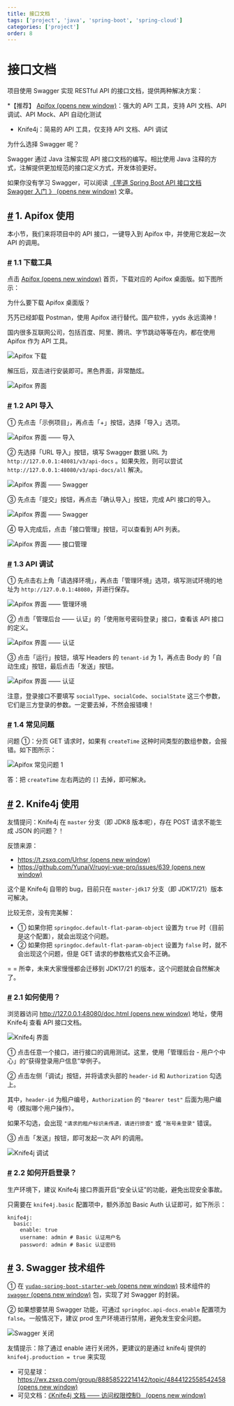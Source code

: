 ```yaml
---
title: 接口文档
tags: ['project', 'java', 'spring-boot', 'spring-cloud']
categories: ['project']
order: 8
---
```

# 接口文档

项目使用 Swagger 实现 RESTful API 的接口文档，提供两种解决方案：

 \*【推荐】 [Apifox  (opens new window)](http://mtw.so/62me9n)：强大的 API 工具，支持 API 文档、API 调试、API Mock、API 自动化测试

 * Knife4j：简易的 API 工具，仅支持 API 文档、API 调试

 为什么选择 Swagger 呢？

 Swagger 通过 Java 注解实现 API 接口文档的编写。相比使用 Java 注释的方式，注解提供更加规范的接口定义方式，开发体验更好。

 如果你没有学习 Swagger，可以阅读 [《芋道 Spring Boot API 接口文档 Swagger 入门 》  (opens new window)](https://www.iocoder.cn/Spring-Boot/Swagger/?yudao) 文章。

 ## [#](#_1-apifox-使用) 1. Apifox 使用

 本小节，我们来将项目中的 API 接口，一键导入到 Apifox 中，并使用它发起一次 API 的调用。

 ### [#](#_1-1-下载工具) 1.1 下载工具

 点击 [Apifox  (opens new window)](http://mtw.so/62me9n) 首页，下载对应的 Apifox 桌面版。如下图所示：

 为什么要下载 Apifox 桌面版？

 艿艿已经卸载 Postman，使用 Apifox 进行替代。国产软件，yyds 永远滴神！

 国内很多互联网公司，包括百度、阿里、腾讯、字节跳动等等在内，都在使用 Apifox 作为 API 工具。

 ![Apifox 下载](https://doc.iocoder.cn/img/%E6%8E%A5%E5%8F%A3%E6%96%87%E6%A1%A3/01.png)

 解压后，双击进行安装即可。黑色界面，非常酷炫。

 ![Apifox 界面](https://doc.iocoder.cn/img/%E6%8E%A5%E5%8F%A3%E6%96%87%E6%A1%A3/02.png)

 ### [#](#_1-2-api-导入) 1.2 API 导入

 ① 先点击「示例项目」，再点击「+」按钮，选择「导入」选项。

 ![Apifox 界面 —— 导入](https://doc.iocoder.cn/img/%E6%8E%A5%E5%8F%A3%E6%96%87%E6%A1%A3/03.png)

 ② 先选择「URL 导入」按钮，填写 Swagger 数据 URL 为 `http://127.0.0.1:48081/v3/api-docs` 。如果失败，则可以尝试 `http://127.0.0.1:48080/v3/api-docs/all` 解决。

 ![Apifox 界面 —— Swagger](https://doc.iocoder.cn/img/%E6%8E%A5%E5%8F%A3%E6%96%87%E6%A1%A3/04.png)

 ③ 先点击「提交」按钮，再点击「确认导入」按钮，完成 API 接口的导入。

 ![Apifox 界面 —— Swagger](https://doc.iocoder.cn/img/%E6%8E%A5%E5%8F%A3%E6%96%87%E6%A1%A3/05.png)

 ④ 导入完成后，点击「接口管理」按钮，可以查看到 API 列表。

 ![Apifox 界面 —— 接口管理](https://doc.iocoder.cn/img/%E6%8E%A5%E5%8F%A3%E6%96%87%E6%A1%A3/06.png)

 ### [#](#_1-3-api-调试) 1.3 API 调试

 ① 先点击右上角「请选择环境」，再点击「管理环境」选项，填写测试环境的地址为 `http://127.0.0.1:48080`，并进行保存。

 ![Apifox 界面 —— 管理环境](https://doc.iocoder.cn/img/%E6%8E%A5%E5%8F%A3%E6%96%87%E6%A1%A3/07.png)

 ② 点击「管理后台 —— 认证」的「使用账号密码登录」接口，查看该 API 接口的定义。

 ![Apifox 界面 —— 认证](https://doc.iocoder.cn/img/%E6%8E%A5%E5%8F%A3%E6%96%87%E6%A1%A3/08.png)

 ③ 点击「运行」按钮，填写 Headers 的 `tenant-id` 为 1，再点击 Body 的「自动生成」按钮，最后点击「发送」按钮。

 ![Apifox 界面 —— 认证](https://doc.iocoder.cn/img/%E6%8E%A5%E5%8F%A3%E6%96%87%E6%A1%A3/09.png)

 注意，登录接口不要填写 `socialType`、`socialCode`、`socialState` 这三个参数，它们是三方登录的参数。一定要去掉，不然会报错噢！

 ### [#](#_1-4-常见问题) 1.4 常见问题

 问题 ①：分页 GET 请求时，如果有 `createTime` 这种时间类型的数组参数，会报错。如下图所示：

 ![Apifox 常见问题 1](https://doc.iocoder.cn/img/%E6%8E%A5%E5%8F%A3%E6%96%87%E6%A1%A3/Apifox%E5%B8%B8%E8%A7%81%E9%97%AE%E9%A2%981.png)

 答：把 `createTime` 左右两边的 `[]` 去掉，即可解决。

 ## [#](#_2-knife4j-使用) 2. Knife4j 使用

 友情提问：Knife4j 在 `master` 分支（即 JDK8 版本呢），存在 POST 请求不能生成 JSON 的问题？！

 反馈来源：

 * [https://t.zsxq.com/Urhsr  (opens new window)](https://t.zsxq.com/Urhsr)
* [https://github.com/YunaiV/ruoyi-vue-pro/issues/639  (opens new window)](https://github.com/YunaiV/ruoyi-vue-pro/issues/639)

 这个是 Knife4j 自带的 bug，目前只在 `master-jdk17` 分支（即 JDK17/21）版本可解决。

 比较无奈，没有完美解：

 * ① 如果你把 `springdoc.default-flat-param-object` 设置为 `true` 时（目前是这个配置），就会出现这个问题。
* ② 如果你把 `springdoc.default-flat-param-object` 设置为 `false` 时，就不会出现这个问题，但是 GET 请求的参数格式又会不正确。

 = = 所幸，未来大家慢慢都会迁移到 JDK17/21 的版本，这个问题就会自然解决了。

 ### [#](#_2-1-如何使用) 2.1 如何使用？

 浏览器访问 [http://127.0.0.1:48080/doc.html  (opens new window)](http://127.0.0.1:48080/doc.html) 地址，使用 Knife4j 查看 API 接口文档。

 ![Knife4j 界面](https://doc.iocoder.cn/img/%E6%8E%A5%E5%8F%A3%E6%96%87%E6%A1%A3/21.png)

 ① 点击任意一个接口，进行接口的调用测试。这里，使用「管理后台 - 用户个中心」的“获得登录用户信息”举例子。

 ② 点击左侧「调试」按钮，并将请求头部的 `header-id` 和 `Authorization` 勾选上。

 其中，`header-id` 为租户编号，`Authorization` 的 `"Bearer test"` 后面为用户编号（模拟哪个用户操作）。

 如果不勾选，会出现 `"请求的租户标识未传递，请进行排查"` 或 `"账号未登录"` 错误。

 ③ 点击「发送」按钮，即可发起一次 API 的调用。

 ![Knife4j 调试](https://doc.iocoder.cn/img/%E6%8E%A5%E5%8F%A3%E6%96%87%E6%A1%A3/Knife4j%E8%B0%83%E7%94%A8.png)

 ### [#](#_2-2-如何开启登录) 2.2 如何开启登录？

 生产环境下，建议 Knife4j 接口界面开启“安全认证”的功能，避免出现安全事故。

 只需要在 `knife4j.basic` 配置项中，额外添加 Basic Auth 认证即可，如下所示：

 
```
knife4j:
  basic:
    enable: true
    username: admin # Basic 认证用户名
    password: admin # Basic 认证密码

```
## [#](#_3-swagger-技术组件) 3. Swagger 技术组件

 ① 在 [`yudao-spring-boot-starter-web`  (opens new window)](https://github.com/YunaiV/ruoyi-vue-pro/blob/master/yudao-framework/yudao-spring-boot-starter-web/pom.xml) 技术组件的 [`swagger`  (opens new window)](https://github.com/YunaiV/ruoyi-vue-pro/blob/master/yudao-framework/yudao-spring-boot-starter-web/src/main/java/cn/iocoder/yudao/framework/swagger/package-info.java) 包，实现了对 Swagger 的封装。

 ② 如果想要禁用 Swagger 功能，可通过 `springdoc.api-docs.enable` 配置项为 `false`。一般情况下，建议 prod 生产环境进行禁用，避免发生安全问题。

 ![Swagger 关闭](https://doc.iocoder.cn/img/%E6%8E%A5%E5%8F%A3%E6%96%87%E6%A1%A3/Swagger%E5%85%B3%E9%97%AD.png)

 友情提示：除了通过 enable 进行关闭外，更建议的是通过 knife4j 提供的 `knife4j.production = true` 来实现

 * 可见星球：[https://wx.zsxq.com/group/88858522214142/topic/4844122558542458  (opens new window)](https://wx.zsxq.com/group/88858522214142/topic/4844122558542458)
* 可见文档：[《Knife4j 文档 —— 访问权限控制》  (opens new window)](https://doc.xiaominfo.com/docs/features/accessControl)
